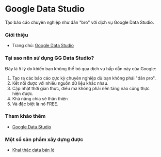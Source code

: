 # Google Data Studio
Tạo báo cáo chuyên nghiệp như dân "bro" với dịch vụ Google Data Studio.

### Giới thiệu
* Trang chủ: [Google Data Studio](https://datastudio.google.com/overview)

### Tại sao nên sử dụng GG Data Studio?
Đây là 5 lý do khiến bạn không thể bỏ qua dịch vụ hấp dẫn này của Google:
1. Tạo ra các báo cáo cực kỳ chuyên nghiệp dù bạn không phải "dân pro".
2. Kết nối được với nhiều nguồn dữ liệu khác nhau.
3. Cập nhật thời gian thực, điều mà không phải nền tảng nào cũng thực hiện được.
4. Khả năng chia sẻ thân thiện
5. Và đặc biệt là nó FREE.

### Tham khảo thêm
* [Google Data Studio](https://urekamedia.com/news/google-data-studio-cac-ly-do-khong-the-bo-qua/)

### Một số sản phẩm xây dựng được
* [Khai thác data bán lẻ](https://datastudio.google.com/u/0/reporting/1KxBhW1RNNFS-n__fHrVSdzBei5kmiaxJ/page/o7wb)
